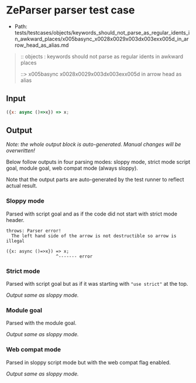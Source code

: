 # ZeParser parser test case

- Path: tests/testcases/objects/keywords_should_not_parse_as_regular_idents_in_awkward_places/x005basync_x0028x0029x003dx003exx005d_in_arrow_head_as_alias.md

> :: objects : keywords should not parse as regular idents in awkward places
>
> ::> x005basync x0028x0029x003dx003exx005d in arrow head as alias

## Input

`````js
({x: async ()=>x}) => x;
`````

## Output

_Note: the whole output block is auto-generated. Manual changes will be overwritten!_

Below follow outputs in four parsing modes: sloppy mode, strict mode script goal, module goal, web compat mode (always sloppy).

Note that the output parts are auto-generated by the test runner to reflect actual result.

### Sloppy mode

Parsed with script goal and as if the code did not start with strict mode header.

`````
throws: Parser error!
  The left hand side of the arrow is not destructible so arrow is illegal

({x: async ()=>x}) => x;
                   ^------- error
`````

### Strict mode

Parsed with script goal but as if it was starting with `"use strict"` at the top.

_Output same as sloppy mode._

### Module goal

Parsed with the module goal.

_Output same as sloppy mode._

### Web compat mode

Parsed in sloppy script mode but with the web compat flag enabled.

_Output same as sloppy mode._
